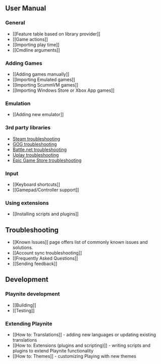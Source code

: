 User Manual
--------
### General
* [[Feature table based on library provider]]
* [[Game actions]]
* [[Importing play time]]
* [[Cmdline arguments]]

### Adding Games
* [[Adding games manually]]
* [[Importing Emulated games]]
* [[Importing ScummVM games]] 
* [[Importing Windows Store or Xbox App games]]

### Emulation
* [[Adding new emulator]]

### 3rd party libraries
* [Steam troubleshooting](https://github.com/JosefNemec/Playnite/wiki/How-to-get-Steam-account-name)
* [GOG troubleshooting](https://github.com/JosefNemec/Playnite/wiki/How-to-get-GOG-account-name)
* [Battle.net troubleshooting](https://github.com/JosefNemec/Playnite/wiki/Battlenet-troubleshooting)
* [Uplay troubleshooting](https://github.com/JosefNemec/Playnite/wiki/Uplay-troubleshooting)
* [Epic Game Store troubleshooting](https://github.com/JosefNemec/Playnite/wiki/Epic-Game-Store-troubleshooting)

### Input
* [[Keyboard shortcuts]]
* [[Gamepad/Controller support]]

### Using extensions
* [[Installing scripts and plugins]]

Troubleshooting
--------
* [[Known Issues]] page offers list of commonly known issues and solutions.
* [[Account sync troubleshooting]]
* [[Frequently Asked Questions]]
* [[Sending feedback]]

Development
--------
### Playnite development
* [[Building]]
* [[Testing]]

### Extending Playnite
* [[How to: Translations]] - adding new languages or updating existing translations
* [[How to: Extensions (plugins and scripting)]] - writing scripts and plugins to extend Playnite functionality
* [[How to: Themes]] - customizing Playing with new themes
